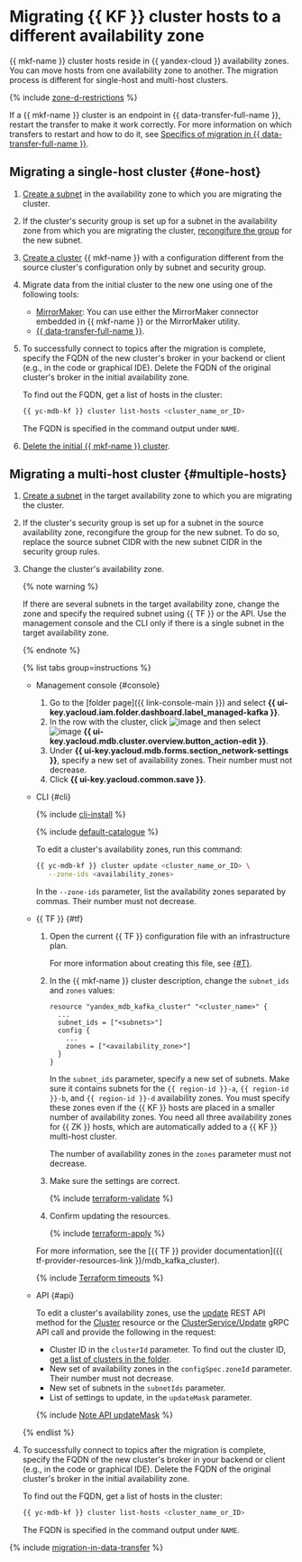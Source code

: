 # Migrating {{ KF }} cluster hosts to a different availability zone

{{ mkf-name }} cluster hosts reside in {{ yandex-cloud }} availability zones. You can move hosts from one availability zone to another. The migration process is different for single-host and multi-host clusters.

{% include [zone-d-restrictions](../../_includes/mdb/ru-central1-d-restrictions.md) %}

If a {{ mkf-name }} cluster is an endpoint in {{ data-transfer-full-name }}, restart the transfer to make it work correctly. For more information on which transfers to restart and how to do it, see [Specifics of migration in {{ data-transfer-full-name }}](#data-transfer).

## Migrating a single-host cluster {#one-host}

1. [Create a subnet](../../vpc/operations/subnet-create.md) in the availability zone to which you are migrating the cluster.
1. If the cluster's security group is set up for a subnet in the availability zone from which you are migrating the cluster, [recongifure the group](../../vpc/operations/security-group-add-rule.md) for the new subnet.
1. [Create a cluster](cluster-create.md) {{ mkf-name }} with a configuration different from the source cluster's configuration only by subnet and security group.
1. Migrate data from the initial cluster to the new one using one of the following tools:

   * [MirrorMaker](../tutorials/kafka-connectors.md): You can use either the MirrorMaker connector embedded in {{ mkf-name }} or the MirrorMaker utility.
   * [{{ data-transfer-full-name }}](../../data-transfer/tutorials/mkf-to-mkf.md).

1. To successfully connect to topics after the migration is complete, specify the FQDN of the new cluster's broker in your backend or client (e.g., in the code or graphical IDE). Delete the FQDN of the original cluster's broker in the initial availability zone.

   To find out the FQDN, get a list of hosts in the cluster:

   ```bash
   {{ yc-mdb-kf }} cluster list-hosts <cluster_name_or_ID>
   ```

   The FQDN is specified in the command output under `NAME`.

1. [Delete the initial {{ mkf-name }} cluster](cluster-delete.md).

## Migrating a multi-host cluster {#multiple-hosts}

1. [Create a subnet](../../vpc/operations/subnet-create.md) in the target availability zone to which you are migrating the cluster.
1. If the cluster's security group is set up for a subnet in the source availability zone, recongifure the group for the new subnet. To do so, replace the source subnet CIDR with the new subnet CIDR in the security group rules.
1. Change the cluster's availability zone.

   {% note warning %}

   If there are several subnets in the target availability zone, change the zone and specify the required subnet using {{ TF }} or the API. Use the management console and the CLI only if there is a single subnet in the target availability zone.

   {% endnote %}

   {% list tabs group=instructions %}

   - Management console {#console}

      1. Go to the [folder page]({{ link-console-main }}) and select **{{ ui-key.yacloud.iam.folder.dashboard.label_managed-kafka }}**.
      1. In the row with the cluster, click ![image](../../_assets/console-icons/ellipsis.svg) and then select ![image](../../_assets/console-icons/pencil.svg) **{{ ui-key.yacloud.mdb.cluster.overview.button_action-edit }}**.
      1. Under **{{ ui-key.yacloud.mdb.forms.section_network-settings }}**, specify a new set of availability zones. Their number must not decrease.
      1. Click **{{ ui-key.yacloud.common.save }}**.

   - CLI {#cli}

      {% include [cli-install](../../_includes/cli-install.md) %}

      {% include [default-catalogue](../../_includes/default-catalogue.md) %}

      To edit a cluster's availability zones, run this command:

      ```bash
      {{ yc-mdb-kf }} cluster update <cluster_name_or_ID> \
         --zone-ids <availability_zones>
      ```

      In the `--zone-ids` parameter, list the availability zones separated by commas. Their number must not decrease.

   - {{ TF }} {#tf}

      1. Open the current {{ TF }} configuration file with an infrastructure plan.

         For more information about creating this file, see [{#T}](cluster-create.md).

      1. In the {{ mkf-name }} cluster description, change the `subnet_ids` and `zones` values:

         ```hcl
         resource "yandex_mdb_kafka_cluster" "<cluster_name>" {
           ...
           subnet_ids = ["<subnets>"]
           config {
             ...
             zones = ["<availability_zone>"]
           }
         }
         ```

         In the `subnet_ids` parameter, specify a new set of subnets. Make sure it contains subnets for the `{{ region-id }}-a`, `{{ region-id }}-b`, and `{{ region-id }}-d` availability zones. You must specify these zones even if the {{ KF }} hosts are placed in a smaller number of availability zones. You need all three availability zones for {{ ZK }} hosts, which are automatically added to a {{ KF }} multi-host cluster.

         The number of availability zones in the `zones` parameter must not decrease.

      1. Make sure the settings are correct.

         {% include [terraform-validate](../../_includes/mdb/terraform/validate.md) %}

      1. Confirm updating the resources.

         {% include [terraform-apply](../../_includes/mdb/terraform/apply.md) %}

      For more information, see the [{{ TF }} provider documentation]({{ tf-provider-resources-link }}/mdb_kafka_cluster).

      {% include [Terraform timeouts](../../_includes/mdb/mkf/terraform/cluster-timeouts.md) %}

   - API {#api}

      To edit a cluster's availability zones, use the [update](../api-ref/Cluster/update.md) REST API method for the [Cluster](../api-ref/Cluster/index.md) resource or the [ClusterService/Update](../api-ref/grpc/cluster_service.md#Update) gRPC API call and provide the following in the request:

      * Cluster ID in the `clusterId` parameter. To find out the cluster ID, [get a list of clusters in the folder](cluster-list.md#list-clusters).
      * New set of availability zones in the `configSpec.zoneId` parameter. Their number must not decrease.
      * New set of subnets in the `subnetIds` parameter.
      * List of settings to update, in the `updateMask` parameter.

      {% include [Note API updateMask](../../_includes/note-api-updatemask.md) %}

   {% endlist %}

1. To successfully connect to topics after the migration is complete, specify the FQDN of the new cluster's broker in your backend or client (e.g., in the code or graphical IDE). Delete the FQDN of the original cluster's broker in the initial availability zone.

   To find out the FQDN, get a list of hosts in the cluster:

   ```bash
   {{ yc-mdb-kf }} cluster list-hosts <cluster_name_or_ID>
   ```

   The FQDN is specified in the command output under `NAME`.

{% include [migration-in-data-transfer](../../_includes/data-transfer/migration-in-data-transfer.md) %}
